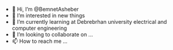 - 👋 Hi, I’m @BemnetAsheber
- 👀 I’m interested in new things 
- 🌱 I’m currently learning at Debrebrhan university electrical and computer engineering 
- 💞️ I’m looking to collaborate on ...
- 📫 How to reach me ...

<!---
BemnetAsheber/BemnetAsheber is a ✨ special ✨ repository because its `README.md` (this file) appears on your GitHub profile.
You can click the Preview link to take a look at your changes.
--->
